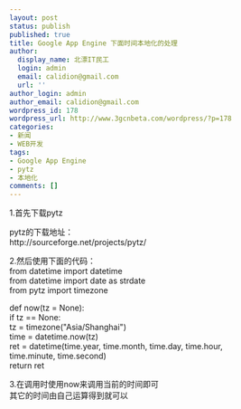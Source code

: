 ```yaml
---
layout: post
status: publish
published: true
title: Google App Engine 下面时间本地化的处理
author:
  display_name: 北漂IT民工
  login: admin
  email: calidion@gmail.com
  url: ''
author_login: admin
author_email: calidion@gmail.com
wordpress_id: 178
wordpress_url: http://www.3gcnbeta.com/wordpress/?p=178
categories:
- 新闻
- WEB开发
tags:
- Google App Engine
- pytz
- 本地化
comments: []
---
```

<p>1.首先下载pytz </p>
<p>pytz的下载地址：<br />
http://sourceforge.net/projects/pytz/</p>
<p>2.然后使用下面的代码：<br />
from datetime import datetime<br />
from datetime import date as strdate<br />
from pytz import timezone </p>
<p>def now(tz = None):<br />
if tz == None:<br />
tz = timezone("Asia/Shanghai")<br />
time = datetime.now(tz)<br />
ret = datetime(time.year, time.month, time.day, time.hour,<br />
time.minute, time.second)<br />
return ret </p>
<p>3.在调用时使用now来调用当前的时间即可<br />
其它的时间由自己运算得到就可以</p>
